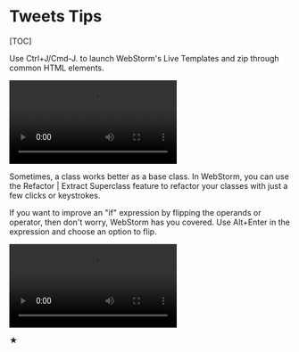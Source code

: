 # Tweets Tips

[TOC]

<!--ts-->

<!--te-->



<!-- Feb 1 ~   -->

Use Ctrl+J/Cmd-J. to launch WebStorm's Live Templates and zip through common HTML elements.

<video src="assets/DyQItqlWsAAs-hO.mp4"></video>

Sometimes, a class works better as a base class. In WebStorm, you can use the Refactor | Extract Superclass feature to refactor your classes with just a few clicks or keystrokes.





If you want to improve an "if" expression by flipping the operands or operator, then don't worry, WebStorm has you covered. Use Alt+Enter in the expression and choose an option to flip.

<video src="assets/DxH-wwcW0AADDB2.mp4"></video>





★ 